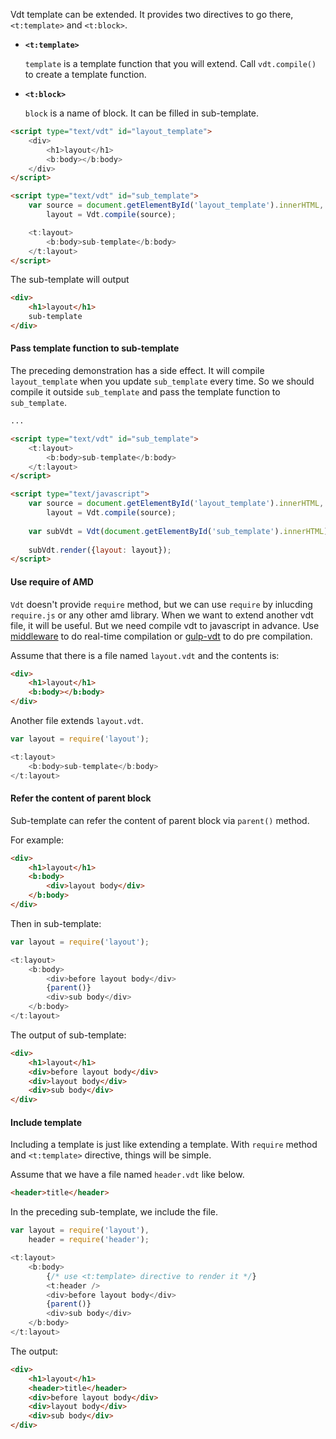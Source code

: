 Vdt template can be extended. It provides two directives to go there, `<t:template>` and `<t:block>`.

* __`<t:template>`__ 

    `template` is a template function that you will extend. Call `vdt.compile()` to create a template function.

* __`<t:block>`__

    `block` is a name of block. It can be filled in sub-template.

```html
<script type="text/vdt" id="layout_template">
    <div>
        <h1>layout</h1>
        <b:body></b:body>
    </div>
</script>

<script type="text/vdt" id="sub_template">
    var source = document.getElementById('layout_template').innerHTML,
        layout = Vdt.compile(source);

    <t:layout>
        <b:body>sub-template</b:body>
    </t:layout>
</script>
```
    
The sub-template will output

```html
<div>
    <h1>layout</h1>
    sub-template
</div>
```

#### Pass template function to sub-template

The preceding demonstration has a side effect. It will compile `layout_template` when you update `sub_template` every time. So we should compile
it outside `sub_template` and pass the template function to `sub_template`.

```html
...

<script type="text/vdt" id="sub_template">
    <t:layout>
        <b:body>sub-template</b:body>
    </t:layout>
</script>

<script type="text/javascript">
    var source = document.getElementById('layout_template').innerHTML,
        layout = Vdt.compile(source);
    
    var subVdt = Vdt(document.getElementById('sub_template').innerHTML);
    
    subVdt.render({layout: layout});
</script>
```

#### Use require of AMD 

`Vdt` doesn't provide `require` method, but we can use `require` by inlucding `require.js` or any other amd library. When we want to extend another vdt file,
it will be useful. But we need compile vdt to javascript in advance. Use [middleware](http://localhost:64739/vdt.html#/documents/middleware) to do real-time compilation 
or [gulp-vdt](https://github.com/Javey/gulp-vdt) to do pre compilation.

Assume that there is a file named `layout.vdt` and the contents is:

```html
<div>
    <h1>layout</h1>
    <b:body></b:body>
</div>
```

Another file extends `layout.vdt`.

```js
var layout = require('layout');

<t:layout>
    <b:body>sub-template</b:body>
</t:layout>
```

#### Refer the content of parent block

Sub-template can refer the content of parent block via `parent()` method. 

For example:

```html
<div>
    <h1>layout</h1>
    <b:body>
        <div>layout body</div>
    </b:body>
</div>
```

Then in sub-template:

```js
var layout = require('layout');

<t:layout>
    <b:body>
        <div>before layout body</div>
        {parent()}
        <div>sub body</div>
    </b:body>
</t:layout>
```

The output of sub-template:

```html
<div>
    <h1>layout</h1>
    <div>before layout body</div>
    <div>layout body</div>
    <div>sub body</div>
</div>
```

#### Include template

Including a template is just like extending a template. With `require` method and `<t:template>` directive, things will be simple.

Assume that we have a file named `header.vdt` like below.

```html
<header>title</header>
```

In the preceding sub-template, we include the file.

```js
var layout = require('layout'),
    header = require('header');

<t:layout>
    <b:body>
        {/* use <t:template> directive to render it */}
        <t:header />
        <div>before layout body</div>
        {parent()}
        <div>sub body</div>
    </b:body>
</t:layout>
```

The output:

```html
<div>
    <h1>layout</h1>
    <header>title</header>
    <div>before layout body</div>
    <div>layout body</div>
    <div>sub body</div>
</div>
```
